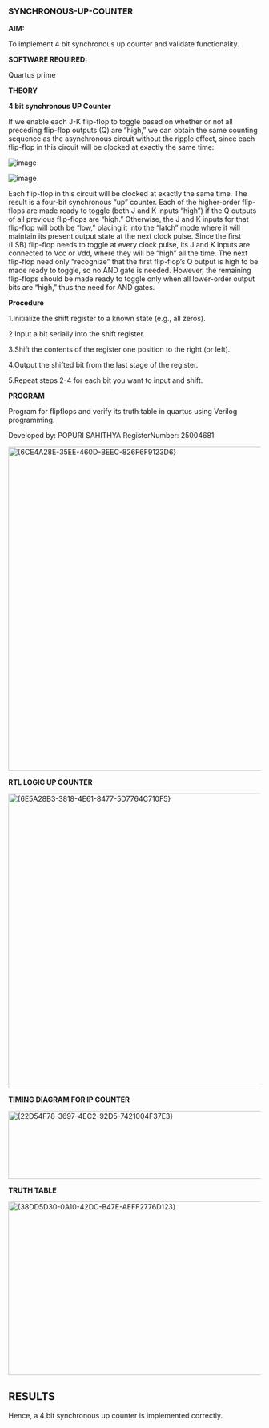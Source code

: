 ### SYNCHRONOUS-UP-COUNTER

**AIM:**

To implement 4 bit synchronous up counter and validate functionality.

**SOFTWARE REQUIRED:**

Quartus prime

**THEORY**

**4 bit synchronous UP Counter**

If we enable each J-K flip-flop to toggle based on whether or not all preceding flip-flop outputs (Q) are “high,” we can obtain the same counting sequence as the asynchronous circuit without the ripple effect, since each flip-flop in this circuit will be clocked at exactly the same time:

![image](https://github.com/naavaneetha/SYNCHRONOUS-UP-COUNTER/assets/154305477/d5db3fa0-e413-404c-b80e-b2f39d82e7e8)


![image](https://github.com/naavaneetha/SYNCHRONOUS-UP-COUNTER/assets/154305477/52cb61eb-d04b-442d-810c-31185a68410b)

Each flip-flop in this circuit will be clocked at exactly the same time.
The result is a four-bit synchronous “up” counter. Each of the higher-order flip-flops are made ready to toggle (both J and K inputs “high”) if the Q outputs of all previous flip-flops are “high.”
Otherwise, the J and K inputs for that flip-flop will both be “low,” placing it into the “latch” mode where it will maintain its present output state at the next clock pulse.
Since the first (LSB) flip-flop needs to toggle at every clock pulse, its J and K inputs are connected to Vcc or Vdd, where they will be “high” all the time.
The next flip-flop need only “recognize” that the first flip-flop’s Q output is high to be made ready to toggle, so no AND gate is needed.
However, the remaining flip-flops should be made ready to toggle only when all lower-order output bits are “high,” thus the need for AND gates.

**Procedure**

1.Initialize the shift register to a known state (e.g., all zeros).

2.Input a bit serially into the shift register.

3.Shift the contents of the register one position to the right (or left).

4.Output the shifted bit from the last stage of the register.

5.Repeat steps 2-4 for each bit you want to input and shift.

**PROGRAM**

 Program for flipflops and verify its truth table in quartus using Verilog programming. 

Developed by: POPURI SAHITHYA RegisterNumber: 25004681

<img width="1532" height="648" alt="{6CE4A28E-35EE-460D-BEEC-826F6F9123D6}" src="https://github.com/user-attachments/assets/47708ccf-fc55-4926-8dc0-dd7a170fc8fd" />

**RTL LOGIC UP COUNTER**

<img width="1530" height="589" alt="{6E5A28B3-3818-4E61-8477-5D7764C710F5}" src="https://github.com/user-attachments/assets/c29dd2a8-fad0-4014-a6e4-b78d35b813f9" />


**TIMING DIAGRAM FOR IP COUNTER**

<img width="1037" height="136" alt="{22D54F78-3697-4EC2-92D5-7421004F37E3}" src="https://github.com/user-attachments/assets/830d80eb-d127-453a-ab77-f099e039672e" />

**TRUTH TABLE**

<img width="1032" height="347" alt="{38DD5D30-0A10-42DC-B47E-AEFF2776D123}" src="https://github.com/user-attachments/assets/5211ec1a-50c9-41a8-8f04-b47d3361875f" />

## RESULTS

Hence, a 4 bit synchronous up counter is implemented correctly.
